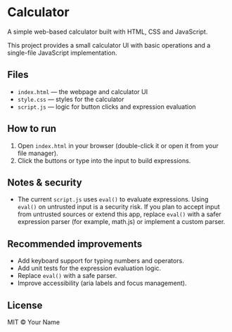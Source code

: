 # Calculator

A simple web-based calculator built with HTML, CSS and JavaScript.

This project provides a small calculator UI with basic operations and a single-file JavaScript implementation.

## Files

- `index.html` — the webpage and calculator UI
- `style.css` — styles for the calculator
- `script.js` — logic for button clicks and expression evaluation

## How to run

1. Open `index.html` in your browser (double-click it or open it from your file manager).
2. Click the buttons or type into the input to build expressions.

## Notes & security

- The current `script.js` uses `eval()` to evaluate expressions. Using `eval()` on untrusted input is a security risk. If you plan to accept input from untrusted sources or extend this app, replace `eval()` with a safer expression parser (for example, math.js) or implement a custom parser.

## Recommended improvements

- Add keyboard support for typing numbers and operators.
- Add unit tests for the expression evaluation logic.
- Replace `eval()` with a safe parser.
- Improve accessibility (aria labels and focus management).

## License

MIT © Your Name
